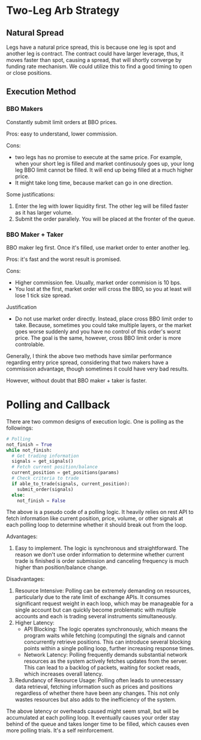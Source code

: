 # Two-Leg Arb Strategy

## Natural Spread

Legs have a natural price spread, this is because one leg is spot and another leg is contract. The contract could have larger leverage, thus, it moves faster than spot, causing a spread, that will shortly converge by funding rate mechanism. We could utilize this to find a good timing to open or close positions.

## Execution Method

### BBO Makers

Constantly submit limit orders at BBO prices. 

Pros: easy to understand, lower commission.

Cons: 

- two legs has no promise to execute at the same price. For example, when your short leg is filled and market continusouly goes up, your long leg BBO limit cannot be filled. It will end up being filled at a much higher price.
- It might take long time, because market can go in one direction.

Some justifications:

1. Enter the leg with lower liquidity first. The other leg will be filled faster as it has larger volume.
2. Submit the order parallely. You will be placed at the fronter of the queue.

### BBO Maker + Taker

BBO maker leg first. Once it's filled, use market order to enter another leg.

Pros: it's fast and the worst result is promised.

Cons:

- Higher commission fee. Usually, market order commision is 10 bps.
- You lost at the first, market order will cross the BBO, so you at least will lose 1 tick size spread.

Justification

- Do not use market order directly. Instead, place cross BBO limit order to take. Because, sometimes you could take multiple layers, or the market goes worse suddenly and you have no control of this order's worst price. The goal is the same, however, cross BBO limit order is more controlable.

Generally, I think the above two methods have similar performance regarding entry price spread, considering that two makers have a commission advantage, though sometimes it could have very bad results. 

However, without doubt that BBO maker + taker is faster.



# Polling and Callback

There are two common designs of execution logic. One is polling as the followings:

```python
# Polling
not_finish = True
while not_finish:
  # Get trading information
  signals = get_signals()
  # Fetch current position/balance
  current_position = get_positions(params)
  # Check criteria to trade
  if able_to_trade(signals, current_position):
    submit_order(signals)
  else:
    not_finish = False
```

The above is a pseudo code of a polling logic.  It heavily relies on rest API to fetch information like current position, price, volume, or other signals at each polling loop to determine whether it should break out from the loop. 

Advantages:

1. Easy to implement. The logic is synchronous and straightforward. The reason we don't use order information to determine whether current trade is finished is order submission and canceling frequency is much higher than position/balance change.

Disadvantages:

1. Resource Intensive: Polling can be extremely demanding on resources, particularly due to the rate limit of exchange APIs. It consumes significant request weight in each loop, which may be manageable for a single account but can quickly become problematic with multiple accounts and each is trading several instruments simultaneously.
2. Higher Latency:
   - API Blocking: The logic operates synchronously, which means the program waits while fetching (computing) the signals and cannot concurrently retrieve positions. This can introduce several blocking points within a single polling loop, further increasing response times.
   - Network Latency: Polling frequently demands substantial network resources as the system actively fetches updates from the server. This can lead to a backlog of packets, waiting for socket reads, which increases overall latency.
3. Redundancy of Resource Usage: Polling often leads to unnecessary data retrieval, fetching information such as prices and positions regardless of whether there have been any changes. This not only wastes resources but also adds to the inefficiency of the system.

The above latency or overheads caused might seem small, but will be accumulated at each polling loop. It eventually causes your order stay behind of the queue and takes longer time to be filled, which causes even more polling trials. It's a self reinforcement.





















